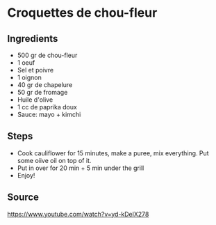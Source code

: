 # Croquettes de chou-fleur

## Ingredients 

- 500 gr de chou-fleur
- 1 oeuf
- Sel et poivre
- 1 oignon
- 40 gr de chapelure
- 50 gr de fromage
- Huile d'olive
- 1 cc de paprika doux
- Sauce: mayo + kimchi


## Steps
- Cook cauliflower for 15 minutes, make a puree, mix everything. Put some oiive oil on top of it.
- Put in over for 20 min + 5 min under the grill
- Enjoy!

## Source

https://www.youtube.com/watch?v=yd-kDelX278
